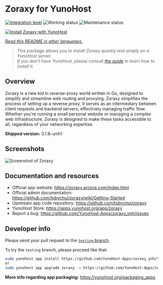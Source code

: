 <!--
N.B.: This README was automatically generated by <https://github.com/YunoHost/apps/tree/master/tools/readme_generator>
It shall NOT be edited by hand.
-->

# Zoraxy for YunoHost

[![Integration level](https://apps.yunohost.org/badge/integration/zoraxy)](https://ci-apps.yunohost.org/ci/apps/zoraxy/)
![Working status](https://apps.yunohost.org/badge/state/zoraxy)
![Maintenance status](https://apps.yunohost.org/badge/maintained/zoraxy)

[![Install Zoraxy with YunoHost](https://install-app.yunohost.org/install-with-yunohost.svg)](https://install-app.yunohost.org/?app=zoraxy)

*[Read this README in other languages.](./ALL_README.md)*

> *This package allows you to install Zoraxy quickly and simply on a YunoHost server.*  
> *If you don't have YunoHost, please consult [the guide](https://yunohost.org/install) to learn how to install it.*

## Overview

Zoraxy is a new kid in reverse-proxy world written in Go, designed to simplify and streamline web routing and proxying. Zoraxy simplifies the process of setting up a reverse proxy, It serves as an intermediary between client requests and backend servers, effectively managing traffic flow. Whether you're running a small personal website or managing a complex web infrastructure, Zoraxy is designed to make these tasks accessible to all, regardless of your networking expertise.


**Shipped version:** 3.1.8~ynh1

## Screenshots

![Screenshot of Zoraxy](./doc/screenshots/screenshot.png)

## Documentation and resources

- Official app website: <https://zoraxy.arozos.com/index.html>
- Official admin documentation: <https://github.com/tobychui/zoraxy/wiki/Getting-Started>
- Upstream app code repository: <https://github.com/tobychui/zoraxy>
- YunoHost Store: <https://apps.yunohost.org/app/zoraxy>
- Report a bug: <https://github.com/YunoHost-Apps/zoraxy_ynh/issues>

## Developer info

Please send your pull request to the [`testing` branch](https://github.com/YunoHost-Apps/zoraxy_ynh/tree/testing).

To try the `testing` branch, please proceed like that:

```bash
sudo yunohost app install https://github.com/YunoHost-Apps/zoraxy_ynh/tree/testing --debug
or
sudo yunohost app upgrade zoraxy -u https://github.com/YunoHost-Apps/zoraxy_ynh/tree/testing --debug
```

**More info regarding app packaging:** <https://yunohost.org/packaging_apps>
